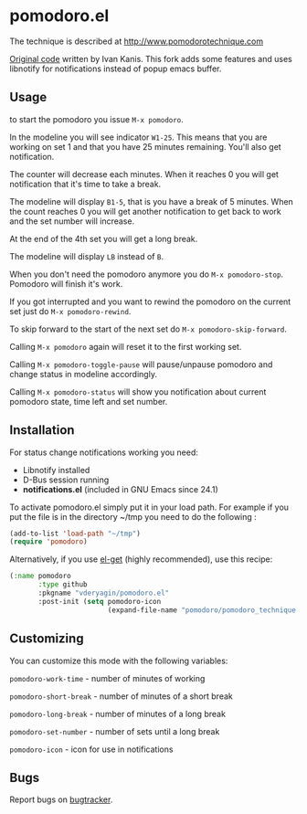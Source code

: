 # pomodoro.el #

The technique is described at http://www.pomodorotechnique.com

[Original code](http://kanis.fr/hg/lisp/ivan/pomodoro.el) written by Ivan
Kanis. This fork adds some features and uses libnotify for notifications
instead of popup emacs buffer.

## Usage ##

to start the pomodoro you issue `M-x pomodoro`.

In the modeline you will see indicator `W1-25`. This means that you are
working on set 1 and that you have 25 minutes remaining. You'll also get
notification.

The counter will decrease each minutes. When it reaches 0 you will get
notification that it's time to take a break.

The modeline will display `B1-5`, that is you have a break of 5 minutes. When
the count reaches 0 you will get another notification to get back to work and
the set number will increase.

At the end of the 4th set you will get a long break.

The modeline will display `LB` instead of `B`.

When you don't need the pomodoro anymore you do `M-x pomodoro-stop`. Pomodoro
will finish it's work.

If you got interrupted and you want to rewind the pomodoro on the current set
just do `M-x pomodoro-rewind`.

To skip forward to the start of the next set do `M-x pomodoro-skip-forward`.

Calling `M-x pomodoro` again will reset it to the first working set.

Calling `M-x pomodoro-toggle-pause` will pause/unpause pomodoro and change
status in modeline accordingly.

Calling `M-x pomodoro-status` will show you notification about current
pomodoro state, time left and set number.

## Installation ##

For status change notifications working you need:

* Libnotify installed
* D-Bus session running
* **notifications.el** (included in GNU Emacs since 24.1)

To activate pomodoro.el simply put it in your load path. For example if you
put the file is in the directory ~/tmp you need to do the following :

``` lisp
(add-to-list 'load-path "~/tmp")
(require 'pomodoro)
```

Alternatively, if you use [el-get](https://github.com/dimitri/el-get) (highly
recommended), use this recipe:

``` lisp
(:name pomodoro
       :type github
       :pkgname "vderyagin/pomodoro.el"
       :post-init (setq pomodoro-icon
                        (expand-file-name "pomodoro/pomodoro_technique.png" el-get-dir)))
```

## Customizing ##

You can customize this mode with the following variables:

`pomodoro-work-time` - number of minutes of working

`pomodoro-short-break` - number of minutes of a short break

`pomodoro-long-break` - number of minutes of a long break

`pomodoro-set-number` - number of sets until a long break

`pomodoro-icon` - icon for use in notifications

## Bugs ##

Report bugs on [bugtracker](https://github.com/vderyagin/pomodoro.el/issues).
